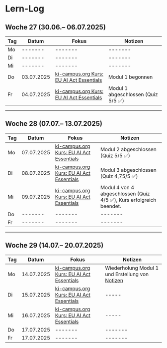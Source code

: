 # Lern-Log

## Woche 27 (30.06.– 06.07.2025)

| Tag | Datum | Fokus | Notizen |
|-----|-------|---------|---------|
| Mo  |-------|-------|-------|
| Di  |-------|-------|-------|
| Mi  |-------|-------|-------|
| Do  | 03.07.2025 | [ki-campus.org Kurs: EU AI Act Essentials](https://ki-campus.org/courses/EUAIAct) | Modul 1 begonnen |
| Fr  | 04.07.2025 | [ki-campus.org Kurs: EU AI Act Essentials](https://ki-campus.org/courses/EUAIAct) | Modul 1 abgeschlossen (Quiz 5/5 ✅) |

---

## Woche 28 (07.07.– 13.07.2025)

| Tag | Datum | Fokus | Notizen |
|-----|-------|---------|---------|
| Mo  | 07.07.2025 | [ki-campus.org Kurs: EU AI Act Essentials](https://ki-campus.org/courses/EUAIAct) | Modul 2 abgeschlossen (Quiz 5/5 ✅) |
| Di  | 08.07.2025 | [ki-campus.org Kurs: EU AI Act Essentials](https://ki-campus.org/courses/EUAIAct) | Modul 3 abgeschlossen (Quiz 4,75/5 ✅) |
| Mi  | 09.07.2025 | [ki-campus.org Kurs: EU AI Act Essentials](https://ki-campus.org/courses/EUAIAct) |Modul 4 von 4 abgeschlossen (Quiz 4/5 ✅), Kurs erfolgreich beendet. |
| Do  |-------|-------|-------|
| Fr  |-------|-------|-------|

---

## Woche 29 (14.07.– 20.07.2025)

| Tag | Datum | Fokus | Notizen |
|-----|-------|---------|---------|
| Mo  | 14.07.2025 | [ki-campus.org Kurs: EU AI Act Essentials](https://ki-campus.org/courses/EUAIAct) | Wiederholung Modul 1 und Erstellung von [Notizen](../courses/eu-ai-act-essentials) |
| Di  | 15.07.2025 | [ki-campus.org Kurs: EU AI Act Essentials](https://ki-campus.org/courses/EUAIAct) | ----- |
| Mi  | 16.07.2025 | [ki-campus.org Kurs: EU AI Act Essentials](https://ki-campus.org/courses/EUAIAct) |----- |
| Do  | 17.07.2025 |-------|-------|
| Fr  | 17.07.2025 |-------|-------|
